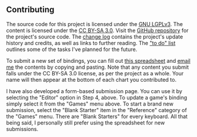 ## Contributing

The source code for this project is licensed under the 
[GNU LGPLv3](https://www.gnu.org/licenses/lgpl-3.0.en.html). The content is 
licensed under the 
[CC BY-SA 3.0](http://creativecommons.org/licenses/by-sa/3.0/). Visit the 
[GitHub repository](https://github.com/mjhorvath/vgkd) for the project's source 
code. The [change log](http://isometricland.net/keyboard/keyboard-log.php) 
contains the project's update history and credits, as well as links to further 
reading. The [&quot;to do&quot; list](TODOLIST.md) outlines some of the tasks I've 
planned for the future.

To submit a new set of bindings, you can fill out [this spreadsheet](https://github.com/mjhorvath/Video-Game-Keyboard-Diagrams/blob/master/helper_tools/vgkd_bindings_template.xlsx) 
and [email me](http://isometricland.net/email.php) the contents by copying and 
pasting. Note that any content you submit falls under the CC BY-SA 3.0 license, 
as per the project as a whole. Your name will then appear at the bottom of each 
chart you contributed to.

I have also developed a form-based submission page. You can use it by selecting 
the &quot;Editor&quot; option in Step 4, above. To update a game's binding 
simply select it from the &quot;Games&quot; menu above. To start a brand new 
submission, select the &quot;Blank Starter&quot; item in the 
&quot;Reference&quot; category of the &quot;Games&quot; menu. There are 
&quot;Blank Starters&quot; for every keyboard. All that being said, I 
personally still prefer using the spreadsheet for new submissions.
